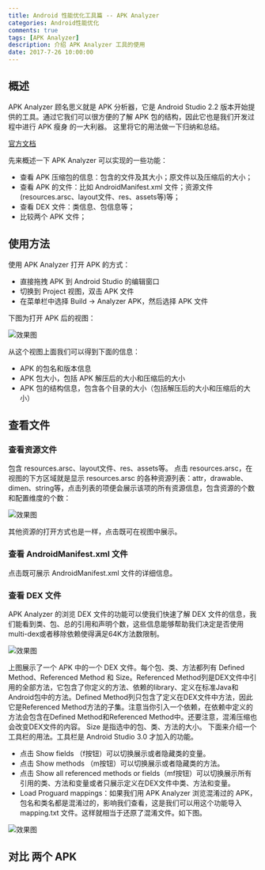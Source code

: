```yaml
---
title: Android 性能优化工具篇 -- APK Analyzer
categories: Android性能优化
comments: true
tags: [APK Analyzer]
description: 介绍 APK Analyzer 工具的使用
date: 2017-7-26 10:00:00
---
```


## 概述

APK Analyzer 顾名思义就是 APK 分析器，它是 Android Studio 2.2 版本开始提供的工具。通过它我们可以很方便的了解 APK 包的结构，因此它也是我们开发过程中进行 APK 瘦身 的一大利器。
这里将它的用法做一下归纳和总结。

[官方文档](https://developer.android.com/studio/build/apk-analyzer.html)

先来概述一下 APK Analyzer 可以实现的一些功能：

 - 查看 APK 压缩包的信息：包含的文件及其大小；原文件以及压缩后的大小；
 - 查看 APK 的文件：比如 AndroidManifest.xml 文件；资源文件(resources.arsc、layout文件、res、assets等)等；
 - 查看 DEX 文件：类信息、包信息等；
 - 比较两个 APK 文件；

## 使用方法

使用 APK Analyzer 打开 APK 的方式：

 - 直接拖拽 APK 到 Android Studio 的编辑窗口
 - 切换到 Project 视图，双击 APK 文件
 - 在菜单栏中选择 Build -> Analyzer APK，然后选择 APK 文件
 
下图为打开 APK 后的视图：

![效果图](/images/android-performance-optimization-apk-analyzer/open.png)

从这个视图上面我们可以得到下面的信息：

 - APK 的包名和版本信息
 - APK 包大小，包括 APK 解压后的大小和压缩后的大小
 - APK 包的结构信息，包含各个目录的大小（包括解压后的大小和压缩后的大小）
 
## 查看文件

### 查看资源文件

包含 resources.arsc、layout文件、res、assets等。
点击 resources.arsc，在视图的下方区域就是显示 resources.arsc 的各种资源列表：attr，drawable、dimen、string等，点击列表的项便会展示该项的所有资源信息，包含资源的个数和配置维度的个数：

![效果图](/images/android-performance-optimization-apk-analyzer/resources.png)

其他资源的打开方式也是一样，点击既可在视图中展示。

### 查看 AndroidManifest.xml 文件

点击既可展示 AndroidManifest.xml 文件的详细信息。

### 查看 DEX 文件

APK Analyzer 的浏览 DEX 文件的功能可以使我们快速了解 DEX 文件的信息，我们能看到类、包、总的引用和声明个数，这些信息能够帮助我们决定是否使用multi-dex或者移除依赖使得满足64K方法数限制。

![效果图](/images/android-performance-optimization-apk-analyzer/dex1.png)

上图展示了一个 APK 中的一个 DEX 文件。每个包、类、方法都列有 Defined Method、Referenced Method 和 Size。Referenced Method列是DEX文件中引用的全部方法，它包含了你定义的方法、依赖的library、定义在标准Java和Android包中的方法。Defined Method列只包含了定义在DEX文件中方法，因此它是Referenced Method方法的子集。注意当你引入一个依赖，在依赖中定义的方法会包含在Defined Method和Referenced Method中。还要注意，混淆压缩也会改变DEX文件的内容。
Size 是指选中的包、类、方法的大小。
下面来介绍一个工具栏的用法。工具栏是 Android Studio 3.0 才加入的功能。

 - 点击 Show fields （f按钮）可以切换展示或者隐藏类的变量。
 - 点击 Show methods （m按钮）可以切换展示或者隐藏类的方法。
 - 点击 Show all referenced methods or fields（mf按钮）可以切换展示所有引用的类、方法和变量或者只展示定义在DEX文件中类、方法和变量。
 - Load Proguard mappings：如果我们用 APK Analyzer 浏览混淆过的 APK，包名和类名都是混淆过的，影响我们查看，这是我们可以用这个功能导入 mapping.txt 文件。这样就相当于还原了混淆文件。如下图。

![效果图](/images/android-performance-optimization-apk-analyzer/dex2.png)

## 对比 两个 APK 